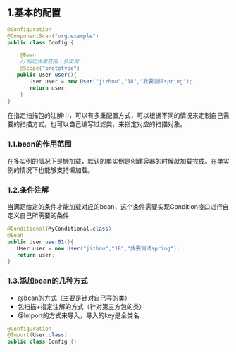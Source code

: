 ## 1.基本的配置

```java
@Configuration
@ComponentScan("org.example")
public class Config {

    @Bean
    //指定作用范围：多实例
    @Scope("prototype")
   public User user(){
       User user = new User("jizhou","18","我要测试spring");
       return user;
    }
}
```

在指定扫描包的注解中，可以有多重配置方式，可以根据不同的情况来定制自己需要的扫描方式。也可以自己编写过滤类，来指定对应的扫描对象。

### 1.1.bean的作用范围

在多实例的情况下是懒加载，默认的单实例是创建容器的时候就加载完成。在单实例的情况下也能够支持懒加载。

### 1.2.条件注解

当满足给定的条件才能加载对应的bean，这个条件需要实现Condition接口进行自定义自己所需要的条件

```java
@Conditional(MyConditional.class)
@Bean
public User user01(){
   User user = new User("jizhou","18","我要测试spring");
   return user;
}
```

### 1.3.添加bean的几种方式

- @bean的方式（主要是针对自己写的类）
- 包扫描+指定注解的方式（针对第三方包的类）
- @Import的方式来导入，导入的key是全类名

```java
@Configuration
@Import(User.class)
public class Config {}
```